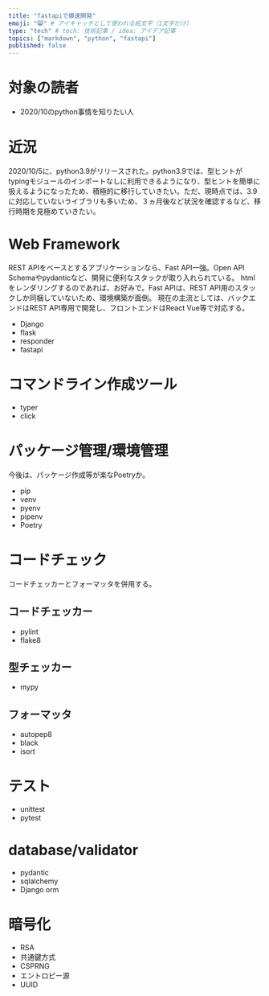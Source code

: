 ```yaml
---
title: "fastapiで爆速開発"
emoji: "😸" # アイキャッチとして使われる絵文字（1文字だけ）
type: "tech" # tech: 技術記事 / idea: アイデア記事
topics: ["markdown", "python", "fastapi"]
published: false
---
```


# 対象の読者
- 2020/10のpython事情を知りたい人

# 近況
2020/10/5に、python3.9がリリースされた。python3.9では、型ヒントがtypingモジュールのインポートなしに利用できるようになり、型ヒントを簡単に扱えるようになったため、積極的に移行していきたい。ただ、現時点では、3.9に対応していないライブラリも多いため、３ヵ月後など状況を確認するなど、移行時期を見極めていきたい。


# Web Framework
REST APIをベースとするアプリケーションなら、Fast API一強。Open API Schemaやpydanticなど、開発に便利なスタックが取り入れられている。
htmlをレンダリングするのであれば、お好みで。Fast APIは、REST API用のスタックしか同梱していないため、環境構築が面倒。
現在の主流としては、バックエンドはREST API専用で開発し、フロントエンドはReact Vue等で対応する。

- Django
- flask
- responder
- fastapi

# コマンドライン作成ツール
- typer
- click

# パッケージ管理/環境管理
今後は、パッケージ作成等が楽なPoetryか。

- pip
- venv
- pyenv
- pipenv
- Poetry

# コードチェック
コードチェッカーとフォーマッタを併用する。

## コードチェッカー
- pylint
- flake8

## 型チェッカー
- mypy

## フォーマッタ
- autopep8
- black
- isort

# テスト
- unittest
- pytest

# database/validator
- pydantic
- sqlalchemy
- Django orm

# 暗号化
- RSA
- 共通鍵方式
- CSPRNG
- エントロピー源
- UUID
